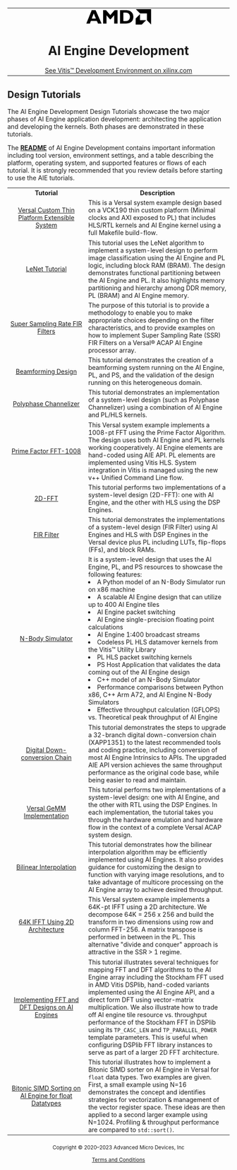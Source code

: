 <table class="sphinxhide" width="100%">
 <tr width="100%">
    <td align="center"><img src="https://raw.githubusercontent.com/Xilinx/Image-Collateral/main/xilinx-logo.png" width="30%"/><h1>AI Engine Development</h1>
    <a href="https://www.xilinx.com/products/design-tools/vitis.html">See Vitis™ Development Environment on xilinx.com</br></a>
    </td>
 </tr>
</table>

## Design Tutorials

The AI Engine Development Design Tutorials showcase the two major phases of AI Engine application development: architecting the application and developing the kernels. Both phases are demonstrated in these tutorials.

The <a href="../README.md">**README**</a> of AI Engine Development contains important information including tool version, environment settings, and a table describing the platform, operating system, and supported features or flows of each tutorial. It is strongly recommended that you review details before starting to use the AIE tutorials.

 <table style="width:100%">
 <tr>
 <td width="35%" align="center"><b>Tutorial</b>
 <td width="65%" align="center"><b>Description</b>
 </tr>
<tr>
 <td align="center"><a href="../../../Developer_Contributed/01-Versal_Custom_Thin_Platform_Extensible_System/">Versal Custom Thin Platform Extensible System</a></td>
 <td>This is a Versal system example design based on a VCK190 thin custom platform (Minimal clocks and AXI exposed to PL) that includes HLS/RTL kernels and AI Engine kernel using a full Makefile build-flow.</td>
 </tr>
 <tr>
 <td align="center"><a href="./01-aie_lenet_tutorial/">LeNet Tutorial</a></td>
 <td>This tutorial uses the LeNet algorithm to implement a system-level design to perform image classification using the AI Engine and PL logic, including block RAM (BRAM). The design demonstrates functional partitioning between the AI Engine and PL. It also highlights memory partitioning and hierarchy among DDR memory, PL (BRAM) and AI Engine memory.</td>
 </tr>
 <tr>
 <td align="center"><a href="./02-super_sampling_rate_fir/">Super Sampling Rate FIR Filters</a></td>
 <td>The purpose of this tutorial is to provide a methodology to enable you to make appropriate choices depending on the filter characteristics, and to provide examples on how to implement Super Sampling Rate (SSR) FIR Filters on a Versal® ACAP AI Engine processor array.</td>
 </tr>
 <tr>
 <td align="center"><a href="./03-beamforming/">Beamforming Design</a></td>
 <td>This tutorial demonstrates the creation of a beamforming system running on the AI Engine, PL, and PS, and the validation of the design running on this heterogeneous domain.</td>
 </tr> 
 <td align="center"><a href="./04-Polyphase-Channelizer/">Polyphase Channelizer</a></td>
 <td>This tutorial demonstrates an implementation of a system-level design (such as Polyphase Channelizer) using a combination of AI Engine and PL/HLS kernels.</td>
 </tr> 
 </tr> 
 <td align="center"><a href="./05-Prime-Factor-FFT/">Prime Factor FFT-1008</a></td>
 <td>This Versal system example implements a 1008-pt FFT using the Prime Factor Algorithm. The design uses both AI Engine and PL kernels working cooperatively. AI Engine elements are hand-coded using AIE API. PL elements are implemented using Vitis HLS. System integration in Vitis is managed using the new v++ Unified Command Line flow. </td>
 </tr> 
 <tr>
 <td align="center"><a href="./06-fft2d_AIEvsHLS/">2D-FFT</a></td>
 <td>This tutorial performs two implementations of a system-level design (2D-FFT): one with AI Engine, and the other with HLS using the DSP Engines. </td>
 </tr>
 <tr>
 <td align="center"><a href="./07-firFilter_AIEvsHLS/">FIR Filter</a></td>
 <td>This tutorial demonstrates the implementations of a system-level design (FIR Filter) using AI Engines and HLS with DSP Engines in the Versal device plus PL including LUTs, flip-flops (FFs), and block RAMs.</td>
 </tr> 
 <tr>
 <td align="center"><a href="./08-n-body-simulator/">N-Body Simulator</a></td>
 <td>It is a system-level design that uses the AI Engine, PL, and PS resources to showcase the following features:<li>A Python model of an N-Body Simulator run on x86 machine
   <li>A scalable AI Engine design that can utilize up to 400 AI Engine tiles
   <li>AI Engine packet switching
   <li>AI Engine single-precision floating point calculations
   <li>AI Engine 1:400 broadcast streams
   <li>Codeless PL HLS datamover kernels from the Vitis™ Utility Library
   <li>PL HLS packet switching kernels
   <li>PS Host Application that validates the data coming out of the AI Engine design
   <li>C++ model of an N-Body Simulator
   <li>Performance comparisons between Python x86, C++ Arm A72, and AI Engine N-Body Simulators
   <li>Effective throughput calculation (GFLOPS) vs. Theoretical peak throughput of AI Engine
 </tr>
 <tr>
 <td align="center"><a href="./09-ddc_chain/">Digital Down-conversion Chain</a></td>
 <td>This tutorial demonstrates the steps to upgrade a 32-branch digital down-conversion chain (XAPP1351) to the latest recommended tools and coding practice, including conversion of most AI Engine Intrinsics to APIs. The upgraded AIE API version achieves the same throughput performance as the original code base, while being easier to read and maintain.</td>
 </tr>
 <tr>
 <td align="center"><a href="./10-GeMM_AIEvsDSP/">Versal GeMM Implementation</a></td>
 <td>This tutorial performs two implementations of a system-level design: one with AI Engine, and the other with RTL using the DSP Engines. In each implementation, the tutorial takes you through the hardware emulation and hardware flow in the context of a complete Versal ACAP system design.</td>
 </tr>
 <tr>
 <td align="center"><a href="./11-Bilinear_Interpolation/">Bilinear Interpolation</a></td>
 <td>This tutorial demonstrates how the bilinear interpolation algorithm may be efficiently implemented using AI Engines. It also provides guidance for customizing the design to function with varying image resolutions, and to take advantage of multicore processing on the AI Engine array to achieve desired throughput.</td>
 </tr>
 <tr>
 <td align="center"><a href="./12-IFFT64K-2D/">64K IFFT Using 2D Architecture</a></td>
 <td>This Versal system example implements a 64K-pt IFFT using a 2D architecture. We decompose 64K = 256 x 256 and build the transform in two dimensions using row and column FFT-256. A matrix transpose is performed in between in the PL. This alternative "divide and conquer" approach is attractive in the SSR > 1 regime.</td>
 </tr>
 <tr>
 <td align="center"><a href="./13-FFT-DFT-on-AIE/">Implementing FFT and DFT Designs on AI Engines</a></td>
 <td>This tutorial illustrates several techniques for mapping FFT and DFT algorithms to the AI Engine array including the Stockham FFT used in AMD Vitis DSPlib, hand-coded variants implemented using the AI Engine API, and a direct form DFT using vector-matrix multiplication. We also illustrate how to trade off AI engine tile resource vs. throughput performance of the Stockham FFT in DSPlib using its <code>TP_CASC_LEN</code> and <code>TP_PARALLEL_POWER</code> template parameters. This is useful when configuring DSPlib FFT library instances to serve as part of a larger 2D FFT architecture.</td>
 </tr>
 <tr>
 <td align="center"><a href="./14-Bitonic-Sorting/">Bitonic SIMD Sorting on AI Engine for float Datatypes</a></td>
 <td>This tutorial illustrates how to implement a Bitonic SIMD sorter on AI Engine in Versal for <code>float</code> data types. Two examples are given. First, a small example using N=16 demonstrates the concept and identifies strategies for vectorization & management of the vector register space. These ideas are then applied to a second larger example using N=1024. Profiling & throughput performance are compared to <code>std::sort()</code>.</td>
 </tr>
 </table>


<p class="sphinxhide" align="center"><sub>Copyright © 2020–2023 Advanced Micro Devices, Inc</sub></p>

<p class="sphinxhide" align="center"><sup><a href="https://www.amd.com/en/corporate/copyright">Terms and Conditions</a></sup></p>
